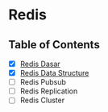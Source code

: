 # Redis

## Table of Contents

- [x] [Redis Dasar](Redis%20Dasar.md)
- [x] [Redis Data Structure](Redis%20Data%20Structure.md)
- [ ] Redis Pubsub
- [ ] Redis Replication
- [ ] Redis Cluster

